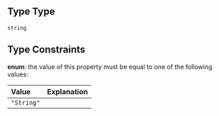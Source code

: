 ## Type Type

`string`

## Type Constraints

**enum**: the value of this property must be equal to one of the following values:

| Value      | Explanation |
| :--------- | :---------- |
| `"String"` |             |
